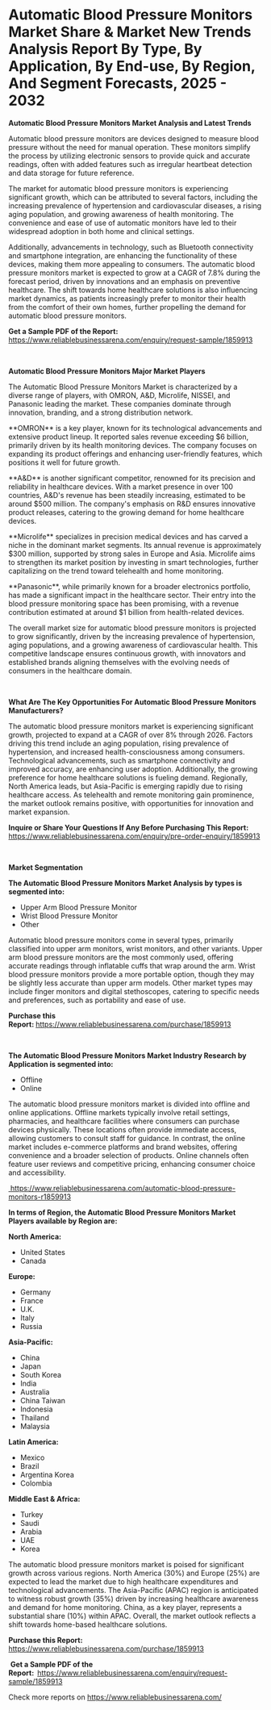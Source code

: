<p><h1>Automatic Blood Pressure Monitors Market Share & Market New Trends Analysis Report By Type, By Application, By End-use, By Region, And Segment Forecasts, 2025 - 2032</h1></p><p><strong>Automatic Blood Pressure Monitors Market Analysis and Latest Trends</strong></p>
<p><p>Automatic blood pressure monitors are devices designed to measure blood pressure without the need for manual operation. These monitors simplify the process by utilizing electronic sensors to provide quick and accurate readings, often with added features such as irregular heartbeat detection and data storage for future reference.</p><p>The market for automatic blood pressure monitors is experiencing significant growth, which can be attributed to several factors, including the increasing prevalence of hypertension and cardiovascular diseases, a rising aging population, and growing awareness of health monitoring. The convenience and ease of use of automatic monitors have led to their widespread adoption in both home and clinical settings.</p><p>Additionally, advancements in technology, such as Bluetooth connectivity and smartphone integration, are enhancing the functionality of these devices, making them more appealing to consumers. The automatic blood pressure monitors market is expected to grow at a CAGR of 7.8% during the forecast period, driven by innovations and an emphasis on preventive healthcare. The shift towards home healthcare solutions is also influencing market dynamics, as patients increasingly prefer to monitor their health from the comfort of their own homes, further propelling the demand for automatic blood pressure monitors.</p></p>
<p><strong>Get a Sample PDF of the Report:&nbsp;</strong> <a href="https://www.reliablebusinessarena.com/enquiry/request-sample/1859913?utm_campaign=2330&utm_medium=2&utm_source=Github&utm_content=ia&utm_term=03032025&utm_id=automatic-blood-pressure-monitors">https://www.reliablebusinessarena.com/enquiry/request-sample/1859913</a></p>
<p>&nbsp;</p>
<p><strong>Automatic Blood Pressure Monitors Major Market Players</strong></p>
<p><p>The Automatic Blood Pressure Monitors Market is characterized by a diverse range of players, with OMRON, A&D, Microlife, NISSEI, and Panasonic leading the market. These companies dominate through innovation, branding, and a strong distribution network.</p><p>**OMRON** is a key player, known for its technological advancements and extensive product lineup. It reported sales revenue exceeding $6 billion, primarily driven by its health monitoring devices. The company focuses on expanding its product offerings and enhancing user-friendly features, which positions it well for future growth.</p><p>**A&D** is another significant competitor, renowned for its precision and reliability in healthcare devices. With a market presence in over 100 countries, A&D's revenue has been steadily increasing, estimated to be around $500 million. The company's emphasis on R&D ensures innovative product releases, catering to the growing demand for home healthcare devices.</p><p>**Microlife** specializes in precision medical devices and has carved a niche in the dominant market segments. Its annual revenue is approximately $300 million, supported by strong sales in Europe and Asia. Microlife aims to strengthen its market position by investing in smart technologies, further capitalizing on the trend toward telehealth and home monitoring.</p><p>**Panasonic**, while primarily known for a broader electronics portfolio, has made a significant impact in the healthcare sector. Their entry into the blood pressure monitoring space has been promising, with a revenue contribution estimated at around $1 billion from health-related devices.</p><p>The overall market size for automatic blood pressure monitors is projected to grow significantly, driven by the increasing prevalence of hypertension, aging populations, and a growing awareness of cardiovascular health. This competitive landscape ensures continuous growth, with innovators and established brands aligning themselves with the evolving needs of consumers in the healthcare domain.</p></p>
<p>&nbsp;</p>
<p><strong>What Are The Key Opportunities For Automatic Blood Pressure Monitors Manufacturers?</strong></p>
<p><p>The automatic blood pressure monitors market is experiencing significant growth, projected to expand at a CAGR of over 8% through 2026. Factors driving this trend include an aging population, rising prevalence of hypertension, and increased health-consciousness among consumers. Technological advancements, such as smartphone connectivity and improved accuracy, are enhancing user adoption. Additionally, the growing preference for home healthcare solutions is fueling demand. Regionally, North America leads, but Asia-Pacific is emerging rapidly due to rising healthcare access. As telehealth and remote monitoring gain prominence, the market outlook remains positive, with opportunities for innovation and market expansion.</p></p>
<p><strong>Inquire or Share Your Questions If Any Before Purchasing This Report:</strong> <a href="https://www.reliablebusinessarena.com/enquiry/pre-order-enquiry/1859913?utm_campaign=2330&utm_medium=2&utm_source=Github&utm_content=ia&utm_term=03032025&utm_id=automatic-blood-pressure-monitors">https://www.reliablebusinessarena.com/enquiry/pre-order-enquiry/1859913</a></p>
<p>&nbsp;</p>
<p><strong>Market Segmentation</strong></p>
<p><strong>The Automatic Blood Pressure Monitors Market Analysis by types is segmented into:</strong></p>
<p><ul><li>Upper Arm Blood Pressure Monitor</li><li>Wrist Blood Pressure Monitor</li><li>Other</li></ul></p>
<p><p>Automatic blood pressure monitors come in several types, primarily classified into upper arm monitors, wrist monitors, and other variants. Upper arm blood pressure monitors are the most commonly used, offering accurate readings through inflatable cuffs that wrap around the arm. Wrist blood pressure monitors provide a more portable option, though they may be slightly less accurate than upper arm models. Other market types may include finger monitors and digital stethoscopes, catering to specific needs and preferences, such as portability and ease of use.</p></p>
<p><strong>Purchase this Report:&nbsp;</strong><a href="https://www.reliablebusinessarena.com/purchase/1859913?utm_campaign=2330&utm_medium=2&utm_source=Github&utm_content=ia&utm_term=03032025&utm_id=automatic-blood-pressure-monitors">https://www.reliablebusinessarena.com/purchase/1859913</a></p>
<p>&nbsp;</p>
<p><strong>The Automatic Blood Pressure Monitors Market Industry Research by Application is segmented into:</strong></p>
<p><ul><li>Offline</li><li>Online</li></ul></p>
<p><p>The automatic blood pressure monitors market is divided into offline and online applications. Offline markets typically involve retail settings, pharmacies, and healthcare facilities where consumers can purchase devices physically. These locations often provide immediate access, allowing customers to consult staff for guidance. In contrast, the online market includes e-commerce platforms and brand websites, offering convenience and a broader selection of products. Online channels often feature user reviews and competitive pricing, enhancing consumer choice and accessibility.</p></p>
<p><a href="https://www.reliablebusinessarena.com/automatic-blood-pressure-monitors-r1859913?utm_campaign=2330&utm_medium=2&utm_source=Github&utm_content=ia&utm_term=03032025&utm_id=automatic-blood-pressure-monitors">&nbsp;https://www.reliablebusinessarena.com/automatic-blood-pressure-monitors-r1859913</a></p>
<p><strong>In terms of Region, the Automatic Blood Pressure Monitors Market Players available by Region are:</strong></p>
<p>
    <p> <strong> North America: </strong>
        <ul>
            <li>United States</li>
            <li>Canada</li>
        </ul>
        </p> 
    <p> <strong> Europe: </strong>
        <ul>
            <li>Germany</li>
            <li>France</li>
            <li>U.K.</li>
            <li>Italy</li>
            <li>Russia</li>
        </ul>
        </p> 
    <p> <strong> Asia-Pacific: </strong>
        <ul>
            <li>China</li>
            <li>Japan</li>
            <li>South Korea</li>
            <li>India</li>
            <li>Australia</li>
            <li>China Taiwan</li>
            <li>Indonesia</li>
            <li>Thailand</li>
            <li>Malaysia</li>
        </ul>
        </p> 
    <p> <strong> Latin America: </strong>
        <ul>
            <li>Mexico</li>
            <li>Brazil</li>
            <li>Argentina Korea</li>
            <li>Colombia</li>
        </ul>
        </p> 
    <p> <strong> Middle East & Africa: </strong>
        <ul>
            <li>Turkey</li>
            <li>Saudi</li>
            <li>Arabia</li>
            <li>UAE</li>
            <li>Korea</li>
        </ul>
    </p>
    </p>
<p><p>The automatic blood pressure monitors market is poised for significant growth across various regions. North America (30%) and Europe (25%) are expected to lead the market due to high healthcare expenditures and technological advancements. The Asia-Pacific (APAC) region is anticipated to witness robust growth (35%) driven by increasing healthcare awareness and demand for home monitoring. China, as a key player, represents a substantial share (10%) within APAC. Overall, the market outlook reflects a shift towards home-based healthcare solutions.</p></p>
<p><strong>Purchase this Report: </strong><a href="https://www.reliablebusinessarena.com/purchase/1859913?utm_campaign=2330&utm_medium=2&utm_source=Github&utm_content=ia&utm_term=03032025&utm_id=automatic-blood-pressure-monitors">https://www.reliablebusinessarena.com/purchase/1859913</a></p>
<p>&nbsp;<strong>Get a Sample PDF of the Report:&nbsp;&nbsp;</strong><a href="https://www.reliablebusinessarena.com/enquiry/request-sample/1859913?utm_campaign=2330&utm_medium=2&utm_source=Github&utm_content=ia&utm_term=03032025&utm_id=automatic-blood-pressure-monitors">https://www.reliablebusinessarena.com/enquiry/request-sample/1859913</a></p>
<p><strong></strong></p>
<p>Check more reports on <a href="https://www.reliablebusinessarena.com/?utm_campaign=2330&utm_medium=2&utm_source=Github&utm_content=ia&utm_term=03032025&utm_id=automatic-blood-pressure-monitors">https://www.reliablebusinessarena.com/</a></p>